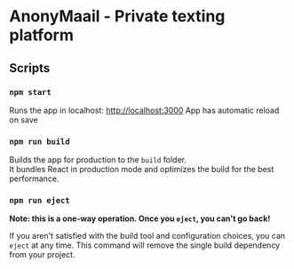 # AnonyMaail - Private texting platform

## Scripts

### `npm start`

Runs the app in localhost: [http://localhost:3000](http://localhost:3000)
App has automatic reload on save

### `npm run build`

Builds the app for production to the `build` folder.\
It bundles React in production mode and optimizes the build for the best performance.

### `npm run eject`

**Note: this is a one-way operation. Once you `eject`, you can't go back!**

If you aren't satisfied with the build tool and configuration choices, you can `eject` at any time. This command will remove the single build dependency from your project.
